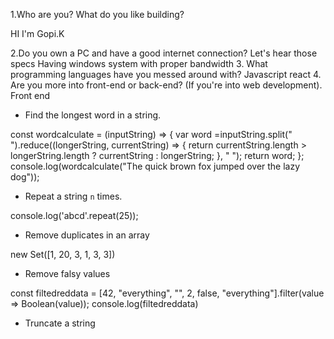 1.Who are you? What do you like building?

HI I'm Gopi.K 

2.Do you own a PC and have a good internet connection? Let's hear those specs
  Having windows system with proper bandwidth
3. What programming languages have you messed around with?
    Javascript
    react
4. Are you more into front-end or back-end? (If you're into web development).
    Front end

- Find the longest word in a string.

const wordcalculate = (inputString) => {
  var word =inputString.split(" ").reduce((longerString, currentString) => {
        return currentString.length > longerString.length
          ? currentString
          : longerString;
      }, " ");
  return word;
};
console.log(wordcalculate("The quick brown fox jumped over the lazy dog"));





- Repeat a string `n` times.
 
 console.log('abcd'.repeat(25));
 
- Remove duplicates in an array
  
 new Set([1, 20, 3, 1, 3, 3])

- Remove falsy values

 
const filtedreddata = [42, "everything", "", 2, false, "everything"].filter(value => Boolean(value));
console.log(filtedreddata) 

- Truncate a string

 
